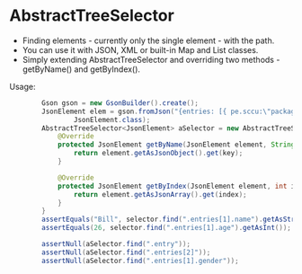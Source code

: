 AbstractTreeSelector
=====

* Finding elements - currently only the single element - with the path.
* You can use it with JSON, XML or built-in Map and List classes.
* Simply extending AbstractTreeSelector and overriding two methods - getByName() and getByIndex().

Usage:
```java
        Gson gson = new GsonBuilder().create();
        JsonElement elem = gson.fromJson("{entries: [{ pe.sccu:\"package\" }, {name:\"Bill\", age:26}]}",
                JsonElement.class);
        AbstractTreeSelector<JsonElement> aSelector = new AbstractTreeSelector<JsonElement>() {
            @Override
            protected JsonElement getByName(JsonElement element, String key) {
                return element.getAsJsonObject().get(key);
            }

            @Override
            protected JsonElement getByIndex(JsonElement element, int index) {
                return element.getAsJsonArray().get(index);
            }
        }
        assertEquals("Bill", selector.find(".entries[1].name").getAsString());
        assertEquals(26, selector.find(".entries[1].age").getAsInt());

        assertNull(aSelector.find(".entry"));
        assertNull(aSelector.find(".entries[2]"));
        assertNull(aSelector.find(".entries[1].gender"));
```
